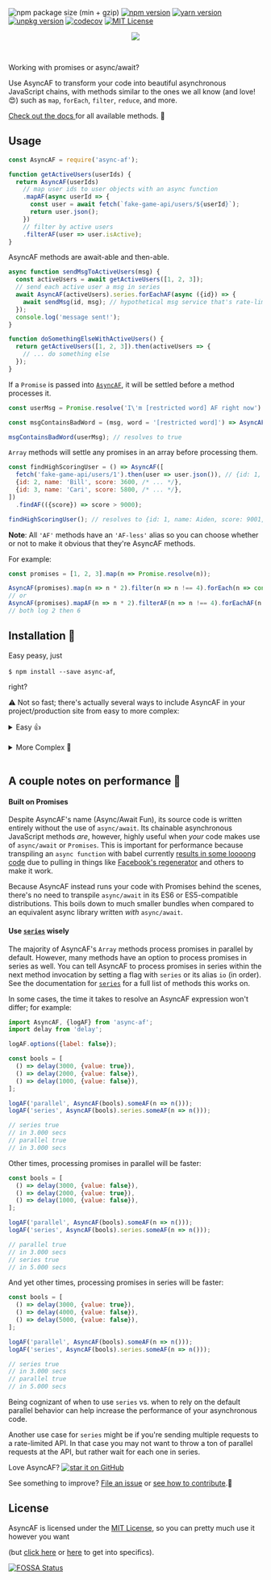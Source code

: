 <a><img src="https://img.shields.io/bundlephobia/minzip/async-af.svg?style=for-the-badge&amp;label=size&amp;colorB=466EF1" alt="npm package size (min + gzip)"></a>
<a href="https://www.npmjs.com/package/async-af" target=_blank><img src="https://img.shields.io/npm/v/async-af.svg?style=for-the-badge&colorB=cb3837" alt="npm version"></a>
<a href="https://yarnpkg.com/en/package/async-af" target=_blank><img src="https://img.shields.io/npm/v/async-af.svg?label=yarn&style=for-the-badge&colorB=2c8ebb" alt="yarn version"></a>
<a href="https://unpkg.com/async-af/" target=_blank><img src="https://img.shields.io/npm/v/async-af.svg?style=for-the-badge&colorB=ffcc2f&label=unpkg" alt="unpkg version"></a>
<a href="https://codecov.io/gh/AsyncAF/AsyncAF" target=_blank><img src="https://img.shields.io/codecov/c/github/AsyncAF/AsyncAF.svg?style=for-the-badge&label=codecov&colorB=brightgreen" alt=codecov></a>
<a href="https://github.com/AsyncAF/AsyncAF/blob/master/README.md#license"><img src="https://img.shields.io/npm/l/async-af.svg?style=for-the-badge&colorB=aaaaaa" alt="MIT License"></a>

<p align=center><a href="https://async-af.js.org" target=_blank><img src="https://cdn.rawgit.com/AsyncAF/AsyncAF/1ce388a7/docs/custom/assets/async-af-logo.png"></a></p>

<br>

Working with promises or async/await?

Use AsyncAF to transform your code into beautiful asynchronous JavaScript chains, with methods similar to the ones we all know (and love! 😍) such as `map`, `forEach`, `filter`, `reduce`, and more.

<a href="https://async-af.js.org/AsyncAF" target=_blank>
  Check out the docs
</a> for all available methods. 💙
<br>

## Usage

```js
const AsyncAF = require('async-af');

function getActiveUsers(userIds) {
  return AsyncAF(userIds)
    // map user ids to user objects with an async function
    .mapAF(async userId => {
      const user = await fetch(`fake-game-api/users/${userId}`);
      return user.json();
    })
    // filter by active users
    .filterAF(user => user.isActive);
}
```

AsyncAF methods are await-able and then-able.

```js
async function sendMsgToActiveUsers(msg) {
  const activeUsers = await getActiveUsers([1, 2, 3]);
  // send each active user a msg in series
  await AsyncAF(activeUsers).series.forEachAF(async ({id}) => {
    await sendMsg(id, msg); // hypothetical msg service that's rate-limited
  });
  console.log('message sent!');
}

function doSomethingElseWithActiveUsers() {
  return getActiveUsers([1, 2, 3]).then(activeUsers => {
    // ... do something else
  });
}
```

If a `Promise` is passed into <a href="https://async-af.js.org/AsyncAF" target=_blank>`AsyncAF`</a>, it will be settled before a method processes it.

```js
const userMsg = Promise.resolve('I\'m [restricted word] AF right now')

const msgContainsBadWord = (msg, word = '[restricted word]') => AsyncAF(msg).includesAF(word);

msgContainsBadWord(userMsg); // resolves to true
```

`Array` methods will settle any promises in an array before processing them.

```js
const findHighScoringUser = () => AsyncAF([
  fetch('fake-game-api/users/1').then(user => user.json()), // {id: 1, name: Aiden, score: 9001, ...}
  {id: 2, name: 'Bill', score: 3600, /* ... */},
  {id: 3, name: 'Cari', score: 5800, /* ... */},
])
  .findAF(({score}) => score > 9000);

findHighScoringUser(); // resolves to {id: 1, name: Aiden, score: 9001, ...}
```

**Note**: All `'AF'` methods have an `'AF-less'` alias so you can choose whether or not to make it obvious that they're AsyncAF methods.

For example:

```js
const promises = [1, 2, 3].map(n => Promise.resolve(n));

AsyncAF(promises).map(n => n * 2).filter(n => n !== 4).forEach(n => console.log(n));
// or
AsyncAF(promises).mapAF(n => n * 2).filterAF(n => n !== 4).forEachAF(n => console.log(n));
// both log 2 then 6
```

## Installation 💾

Easy peasy, just

`$ npm install --save async-af`,

right?

 ⚠️ Not so fast; there's actually several ways to include AsyncAF in your project/production site from easy to more complex:

<details><summary>Easy 👍</summary><br>
🔹 <strong>npm:</strong> <code>$ npm install --save async-af</code>

🔸 <strong>yarn:</strong> <code>$ yarn add async-af</code>

🔹 <strong>bower:</strong> <code>async-af</code> is no longer published to bower. To continue using it with bower, look into <a href="https://github.com/mjeanroy/bower-npm-resolver" target=_blank><code>bower-npm-resolver</code></a>.

🔸 <strong>cdn:</strong> See the table for which script tag to use:

<table align=left><th>mode</th><th>browsers</th><th>script tag</th>
<tr><td>development</td><td>modern (ES6+)</td><td><code class=language-html>&lt;script src="https&#58;//unpkg.com/async-af/index.js">&lt;/script></code></td></tr>
<tr><td>development</td><td>legacy (ES5+)</td><td><code class=language-html>&lt;script src="https&#58;//unpkg.com/async-af/legacy/index.js">&lt;/script></code></td></tr>
<tr><td>production</td><td>modern (ES6+)</td><td><code class=language-html>&lt;script src="https&#58;//unpkg.com/async-af/min.js">&lt;/script></code></td></tr>
<tr><td>production</td><td>legacy (ES5+)</td><td><code class=language-html>&lt;script src="https&#58;//unpkg.com/async-af/legacy/min.js">&lt;/script></code></td></tr>
</table><br>
</details>
<br>
<details><summary>More Complex 🤔</summary><br>

🔹 <strong>scoped packages:</strong>

>Instead of pulling in the entire AsyncAF library, you can install smaller standalone packages for each of the AsyncAF methods you intend to use; for example, <code>@async-af/map</code> and/or <code>@async-af/filter</code>; see further instructions in the documentation for <a href="https://async-af.js.org/AsyncAfWrapper" target=_blank>AsyncAfWrapper</a> and <a href="https://async-af.js.org/AsyncAfWrapper#use" target=_blank>AsyncAfWrapper.use</a>.

🔸 <strong>scoped packages + `babel-plugin-transform-imports`:</strong>

>If you use more than a few AsyncAF scoped packages in a file, you might start to build a wall of `import` statements to pull them all in. If this is an eyesore for you, look into <a href="https://www.npmjs.com/package/babel-plugin-transform-imports" target="_blank"><code>babel-plugin-transform-imports</code></a> and condense that ugly wall down to a single `import` statement! See <a href="https://async-af.js.org/tutorial-TOO_MANY_IMPORTS" target=_blank>Wrapper/Use: Too Many 🤬 Imports!?</a> for a tutorial.

🔹 <strong>es modules:</strong>

>AsyncAF as well as its scoped packages are also published as es modules. This gives an opportunity to conditionally load `async-af` with ES6+ features in modern browsers and `async-af` with ES5-compatible features in legacy browsers.
>
>Using the cdn scripts as an example:
>
><pre class=prettyprint>
><code><code class=language-html>&lt;script type="module" src="https&#58;//unpkg.com/async-af/esm/index.js">&lt;/script></code>
><code class=language-html>&lt;script nomodule src="https&#58;//unpkg.com/async-af/legacy/index.js">&lt;/script></code></code></pre>
>
>or minimized for production:
>
><pre class=prettyprint>
><code><code class=language-html>&lt;script type="module" src="https&#58;//unpkg.com/async-af/esm/min.js">&lt;/script></code>
><code class=language-html>&lt;script nomodule src="https&#58;//unpkg.com/async-af/legacy/min.js">&lt;/script></code></code></pre>

>The script with <code class="language-html prettyprint">&lt;script type="module"></code> will load in any browser capable of loading es modules, while the script with <code class="language-html prettyprint">&lt;script nomodule></code> will act as a fallback for legacy browsers.
>
>See <a href="https://philipwalton.com/articles/deploying-es2015-code-in-production-today/" target=_blank>here</a> and <a href="https://jakearchibald.com/2017/es-modules-in-browsers/" target=_blank>here</a> for further reading on this strategy.
</details>
<br>

## A couple notes on performance 🚀

#### Built on Promises

Despite AsyncAF's name (Async/Await Fun), its source code is written entirely without the use of `async/await`. Its chainable asynchronous JavaScript methods _are_, however, highly useful when _your_ code makes use of `async/await` or `Promises`. This is important for performance because transpiling an `async function` with babel currently <a href="https://medium.com/@bluepnume/even-with-async-await-you-probably-still-need-promises-9b259854c161" target=_blank>results in some loooong code</a> due to pulling in things like <a href="https://facebook.github.io/regenerator/" target=_blank>Facebook's regenerator</a> and others to make it work.

Because AsyncAF instead runs your code with Promises behind the scenes, there's no need to transpile `async/await` in its ES6 or ES5-compatible distributions. This boils down to much smaller bundles when compared to an equivalent async library written _with_ `async/await`.

#### Use <a href="https://async-af.js.org/AsyncAF#series" target=_blank>`series`</a> wisely

The majority of AsyncAF's `Array` methods process promises in parallel by default. However, many methods have an option to process promises in series as well. You can tell AsyncAF to process promises in series within the next method invocation by setting a flag with `series` or its alias `io` (in order). See the documentation for <a href="https://async-af.js.org/AsyncAF#series" target=_blank>`series`</a> for a full list of methods this works on.

In some cases, the time it takes to resolve an AsyncAF expression won't differ; for example:

```js
import AsyncAF, {logAF} from 'async-af';
import delay from 'delay';

logAF.options({label: false});

const bools = [
  () => delay(3000, {value: true}),
  () => delay(2000, {value: false}),
  () => delay(1000, {value: false}),
];

logAF('parallel', AsyncAF(bools).someAF(n => n()));
logAF('series', AsyncAF(bools).series.someAF(n => n()));

// series true
// in 3.000 secs
// parallel true
// in 3.000 secs
```

Other times, processing promises in parallel will be faster:

```js
const bools = [
  () => delay(3000, {value: false}),
  () => delay(2000, {value: true}),
  () => delay(1000, {value: false}),
];

logAF('parallel', AsyncAF(bools).someAF(n => n()));
logAF('series', AsyncAF(bools).series.someAF(n => n()));

// parallel true
// in 3.000 secs
// series true
// in 5.000 secs
```

And yet other times, processing promises in series will be faster:

```js
const bools = [
  () => delay(3000, {value: true}),
  () => delay(4000, {value: false}),
  () => delay(5000, {value: false}),
];

logAF('parallel', AsyncAF(bools).someAF(n => n()));
logAF('series', AsyncAF(bools).series.someAF(n => n()));

// series true
// in 3.000 secs
// parallel true
// in 5.000 secs
```

Being cognizant of when to use `series` vs. when to rely on the default parallel behavior can help increase the performance of your asynchronous code.

Another use case for `series` might be if you're sending multiple requests to a rate-limited API. In that case you may not want to throw a ton of parallel requests at the API, but rather wait for each one in series.

<div>Love AsyncAF? <a href="https://github.com/AsyncAF/AsyncAF"><img src="https://badgen.net/badge//star/blue?icon=github" alt="star it on GitHub"></a></div>

See something to improve? [File an issue](https://github.com/AsyncAF/AsyncAF/issues) or
[see how to contribute](https://github.com/AsyncAF/AsyncAF/blob/master/CONTRIBUTING.md).💙

## License
AsyncAF is licensed under the <a href="https://choosealicense.com/licenses/mit/" target=_blank>MIT License</a>, so you can pretty much use it however you want

(but [click here](https://github.com/AsyncAF/AsyncAF/blob/master/LICENSE) or <a href="https://app.fossa.io/projects/git%2Bgithub.com%2FAsyncAF%2FAsyncAF/refs/branch/master/" target=_blank>here</a> to get into specifics).
 
<a href="https://app.fossa.io/projects/git%2Bgithub.com%2FAsyncAF%2FAsyncAF/refs/branch/master/" target=_blank><img src="https://app.fossa.io/api/projects/git%2Bgithub.com%2FAsyncAF%2FAsyncAF.svg?type=large" alt="FOSSA Status"></a>
